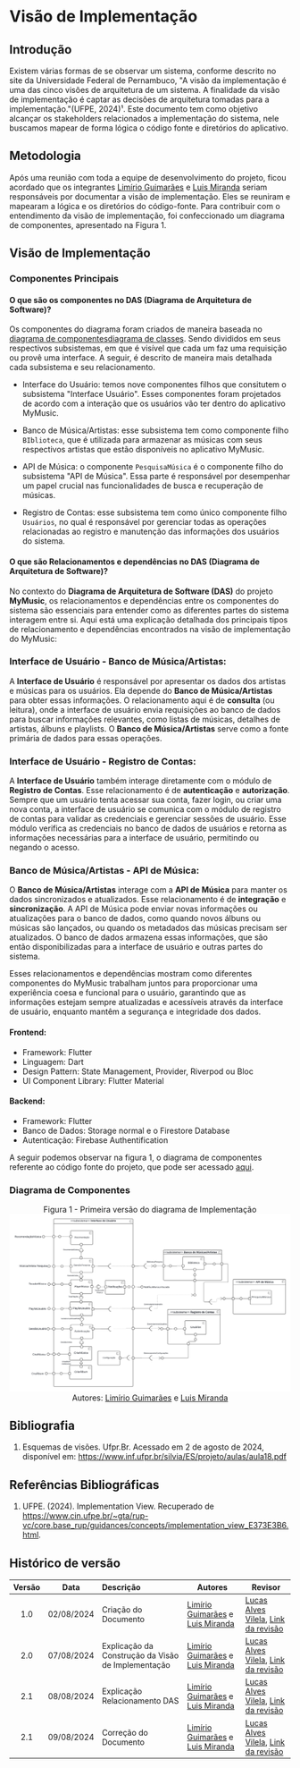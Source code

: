 # Visão de Implementação

## Introdução

Existem várias formas de se observar um sistema, conforme descrito no site da Universidade Federal de Pernambuco, "A visão da implementação é uma das cinco visões de arquitetura de um sistema. A finalidade da visão de implementação é captar as decisões de arquitetura tomadas para a implementação."(UFPE, 2024)¹. Este documento tem como objetivo alcançar os stakeholders relacionados a implementação do sistema, nele buscamos mapear de forma lógica o código fonte e diretórios do aplicativo.

## Metodologia

Após uma reunião com toda a equipe de desenvolvimento do projeto, ficou acordado que os integrantes [Limírio Guimarães](https://github.com/LimirioGuimaraes) e [Luis Miranda](https://github.com/LuisMiranda10) seriam responsáveis por documentar a visão de implementação. Eles se reuniram e mapearam a lógica e os diretórios do código-fonte. Para contribuir com o entendimento da visão de implementação, foi confeccionado um diagrama de componentes, apresentado na Figura 1.

## Visão de Implementação

### Componentes Principais

#### O que são os componentes no DAS (Diagrama de Arquitetura de Software)?

Os componentes do diagrama foram criados de maneira baseada no [diagrama de componentes](https://unbarqdsw2024-1.github.io/2024.1_G2_My_Music/Modelagem/diagramaComponentes/)[diagrama de classes](https://unbarqdsw2024-1.github.io/2024.1_G2_My_Music/Modelagem/diagramaClasses/). Sendo divididos em seus respectivos subsistemas, em que é visível que cada um faz uma requisição ou provê uma interface. A seguir, é descrito de maneira mais detalhada cada subsistema e seu relacionamento.

- Interface do Usuário: temos nove componentes filhos que consitutem o subsistema "Interface Usuário". Esses componentes foram projetados de acordo com a interação que os usuários vão ter dentro do aplicativo MyMusic.

- Banco de Música/Artistas: esse subsistema tem como componente filho `BIblioteca`, que é utilizada para armazenar as músicas com seus respectivos artistas que estão disponíveis no aplicativo MyMusic.

- API de Música: o componente `PesquisaMúsica` é o componente filho do subsistema "API de Música". Essa parte é responsável por desempenhar um papel crucial nas funcionalidades de busca e recuperação de músicas.

- Registro de Contas: esse subsistema tem como único componente filho `Usuários`, no qual é responsável por gerenciar todas as operações relacionadas ao registro e manutenção das informações dos usuários do sistema.

#### O que são Relacionamentos e dependências no DAS (Diagrama de Arquitetura de Software)?

No contexto do **Diagrama de Arquitetura de Software (DAS)** do projeto **MyMusic**, os relacionamentos e dependências entre os componentes do sistema são essenciais para entender como as diferentes partes do sistema interagem entre si. Aqui está uma explicação detalhada dos principais tipos de relacionamento e dependências encontrados na visão de implementação do MyMusic:

### Interface de Usuário - Banco de Música/Artistas:
A **Interface de Usuário** é responsável por apresentar os dados dos artistas e músicas para os usuários. Ela depende do **Banco de Música/Artistas** para obter essas informações. O relacionamento aqui é de **consulta** (ou leitura), onde a interface de usuário envia requisições ao banco de dados para buscar informações relevantes, como listas de músicas, detalhes de artistas, álbuns e playlists. O **Banco de Música/Artistas** serve como a fonte primária de dados para essas operações.

### Interface de Usuário - Registro de Contas:
A **Interface de Usuário** também interage diretamente com o módulo de **Registro de Contas**. Esse relacionamento é de **autenticação** e **autorização**. Sempre que um usuário tenta acessar sua conta, fazer login, ou criar uma nova conta, a interface de usuário se comunica com o módulo de registro de contas para validar as credenciais e gerenciar sessões de usuário. Esse módulo verifica as credenciais no banco de dados de usuários e retorna as informações necessárias para a interface de usuário, permitindo ou negando o acesso.

### Banco de Música/Artistas - API de Música:
O **Banco de Música/Artistas** interage com a **API de Música** para manter os dados sincronizados e atualizados. Esse relacionamento é de **integração** e **sincronização**. A API de Música pode enviar novas informações ou atualizações para o banco de dados, como quando novos álbuns ou músicas são lançados, ou quando os metadados das músicas precisam ser atualizados. O banco de dados armazena essas informações, que são então disponibilizadas para a interface de usuário e outras partes do sistema.

Esses relacionamentos e dependências mostram como diferentes componentes do MyMusic trabalham juntos para proporcionar uma experiência coesa e funcional para o usuário, garantindo que as informações estejam sempre atualizadas e acessíveis através da interface de usuário, enquanto mantêm a segurança e integridade dos dados.

#### Frontend:
- Framework: Flutter
- Linguagem: Dart
- Design Pattern: State Management, Provider, Riverpod ou Bloc
- UI Component Library: Flutter Material

#### Backend:
- Framework: Flutter
- Banco de Dados: Storage normal e o Firestore Database
- Autenticação: Firebase Authentification

A seguir podemos observar na figura 1, o diagrama de componentes referente ao código fonte do projeto, que pode ser acessado [aqui](https://github.com/UnBArqDsw2024-1/2024.1_G2_My_Music/tree/main/my_music_code). 

### Diagrama de Componentes

<center>

Figura 1 - Primeira versão do diagrama de Implementação
![Figura 1](../Assets/VisãodeImplementação.png)
Autores: [Limírio Guimarães](https://github.com/LimirioGuimaraes) e [Luis Miranda](https://github.com/LuisMiranda10)
</center>


## Bibliografia

1. Esquemas de visões. Ufpr.Br. Acessado em 2 de agosto de 2024, disponível em: https://www.inf.ufpr.br/silvia/ES/projeto/aulas/aula18.pdf

## Referências Bibliográficas 
1. UFPE. (2024). Implementation View. Recuperado de https://www.cin.ufpe.br/~gta/rup-vc/core.base_rup/guidances/concepts/implementation_view_E373E3B6.html.

## Histórico de versão

| Versão | Data      | Descrição | Autores | Revisor |
| :-:    | :-----:   | :------   | ----  | ------- |
| 1.0    |02/08/2024 | Criação do Documento | [Limírio Guimarães](https://github.com/LimirioGuimaraes) e [Luis Miranda](https://github.com/LuisMiranda10)| [Lucas Alves Vilela](https://github.com/Lucas-AV), [Link da revisão](https://github.com/UnBArqDsw2024-1/2024.1_G2_My_Music/pull/90)  |
| 2.0    |07/08/2024 | Explicação da Construção da Visão de Implementação | [Limírio Guimarães](https://github.com/LimirioGuimaraes) e [Luis Miranda](https://github.com/LuisMiranda10)| [Lucas Alves Vilela](https://github.com/Lucas-AV), [Link da revisão](https://github.com/UnBArqDsw2024-1/2024.1_G2_My_Music/pull/90)  |
| 2.1    |08/08/2024 | Explicação Relacionamento DAS | [Limírio Guimarães](https://github.com/LimirioGuimaraes) e [Luis Miranda](https://github.com/LuisMiranda10)| [Lucas Alves Vilela](https://github.com/Lucas-AV), [Link da revisão](https://github.com/UnBArqDsw2024-1/2024.1_G2_My_Music/pull/90)  |
| 2.1    |09/08/2024 | Correção do Documento | [Limírio Guimarães](https://github.com/LimirioGuimaraes) e [Luis Miranda](https://github.com/LuisMiranda10)| [Lucas Alves Vilela](https://github.com/Lucas-AV), [Link da revisão](https://github.com/UnBArqDsw2024-1/2024.1_G2_My_Music/pull/90)  |

